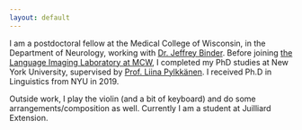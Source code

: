 ```yaml
---
layout: default
---
```


<!--## About Me-->

<!-- <img class="profile-picture" src="sherlock.jpg"> -->

I am a postdoctoral fellow at the Medical College of Wisconsin, in the Department of Neurology, working with [Dr. Jeffrey Binder](http://www.neuro.mcw.edu/index.php/people/jeffrey-binder-md/). Before joining [the Language Imaging Laboratory at MCW](https://www.neuro.mcw.edu/), I completed my PhD studies at New York University, supervised by [Prof. Liina Pylkkänen](https://wp.nyu.edu/neurolinglab/people/liina-pylkkanen/). I received Ph.D in Linguistics from NYU in 2019.

Outside work, I play the violin (and a bit of keyboard) and do some arrangements/composition as well. Currently I am a student at Juilliard Extension.

<!--## Research Interest-->

